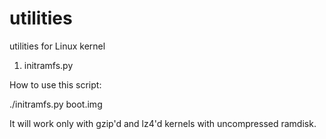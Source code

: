 utilities
=========

utilities for Linux kernel

1) initramfs.py

How to use this script: 

./initramfs.py boot.img

It will work only with gzip'd and lz4'd kernels with uncompressed ramdisk.

